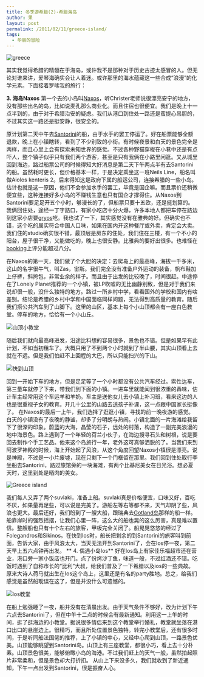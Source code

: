 ```yaml
---
title: 冬季游希腊(2)-希腊海岛
author: 果
layout: post
permalink: /2011/02/11/greece-island/
tags:
  - 华丽的冒险
---
```

![greece](http://pic.yupoo.com/lishugo/AJRtUSl4/medium.jpg)

其实我觉得希腊的精髓在于海岛，或许我不是那种对于历史古迹太感冒的人。但无论对谁来讲，爱琴海确实会让人着迷。或许那里的海水蕴藏这一些合成“浪漫”的化学元素。下面接着罗嗦我的旅行：

**3. 海岛Naxos**
第一个去的小岛叫[Naxos][1]，听Christer老师说很漂亮安宁的地方，没有那些出名的岛，比如说麦孔那么商业化。而且住宿也很便宜。我们是晚上十一点半到的，由于对于希腊治安的疑虑。我们从港口到住处一路还是蛮提心吊胆的，不过其实这一路还是挺安静，很安全的。

原计划第二天中午去[Santorini][2]的船，由于水手的罢工停运了。好在船票能够全额退款，晚上在小镇瞎转，看到了不少别致的小街。有时候夜景和白天的景色完全是两样，而且心里上会有探索未知世界的感觉。不过各种野猫穿梭在小巷中还是有点吓人，整个镇子似乎只有我们两个游客，甚至是只有我俩在小路里闲逛。又从城里回到海边，路过船票公司的时候得知大好消息是第二天下午两点半有去Santorini的船。虽然耗时更长，但价格基本一样，于是决定乘坐这一班Neils Line，船名叫做Aiolos kenteris 2。后来得知这是政府下属的船运公司，连接希腊的一些小岛。估计也就是这一原因，他们不会参加水手的罢工，毕竟是国企嘛。而且票价还稍微便宜些，这种连接好多小岛的不赚钱生意也只有国企才撑得住。从Naxos到Santorini要足足开五个小时，够漫长的了，但船票只要十五欧，还是挺划算的。我俩回住处，途经一丁字路口，有家小吃店十分火爆，许多本地人都把车停在路边到这家小店要[gryos][3]吃。我也试了一下，其实感觉没有在雅典的好。但确实也不错，这个吃的属实符合中国人口味，如果在国内开这种餐厅或外卖，肯定会大卖。
我们住的studio确实很不错，最顶层是房东的住处，我们住在三楼，有一个不小的阳台，屋子很干净，又能做吃的，晚上也很安静。比雅典的要好出很多。也难怪在[booking][4]上评分能超过八分。

在Naxos的第一天，我们做了个大胆的决定：去爬岛上的最高峰，海拔一千多米，这山的名字很牛气，叫Zas，宙斯。我们完全没有准备户外运动的装备，帆布鞋加上仔裤，斜挎包，非常业余的样子。而且由于出发的比较晚了，时间很赶。中途停在了Lonely Planet推荐的一个小镇，被LP吹嘘的无比幽静别致，但是对于我们来说却很一般，没什么独特的地方。路过一所乡村中学，看看国外的学校和国内有啥差别。结论是希腊的乡村中学和中国面临同样问题，无法得到高质量的教育。随后我们搭公共汽车到了山脚下。这里的山区，基本上每个小山顶都会有一座白色教堂。停车的地方，恰恰有一个小山丘。

![山顶小教堂](http://pic.yupoo.com/lishugo/AQ7cVyJF/medium.jpg)

随后我们就向最高峰进发，沿途比料想的容易很多，景色也不错。但是如果早有此计划，不如当初租车了。大概只用了不到两个小时就到了半山腰，其实山顶看上去就在不远。但是我们怕赶不上回程的大巴，所以只能扫兴的下山。

![快到山顶](http://pic.yupoo.com/lishugo/AQ7ea8Eg/medium.jpg)

回到一开始下车的地方，但是足足等了一个小时都没有公共汽车经过。索性达车，第三量车就停了下来，带我们到下面的小镇。一进车里就能闻到很浓重的羴味，估计车主经常用这个车运羊和羊奶。车主是送他女儿去小镇上补习班，看来这边的人也是很重视子女的教育。开几十公里的山路去送孩子补课，这一点跟中国家长挺像了。
在Naxos的最后一上午，我们选择了逛逛小镇，寻找的前一晚夜游的感觉。白天的小镇没有了夜晚的静谧，却多了分明朗与热闹。小镇北面的一片海滩给我留下了很深的印象。蔚蓝的大海，晶莹的石子，远处的村落，构造了一副完美浪漫的地中海景色。路上遇到了一个年轻的荷兰小伙子，在海边搜寻石头和树根，说是要回去制作个手工艺品。他来这个岛旅行一年，老外这可真够洒脱的了。当我们来到阿波罗神殿的时候，海上开始起了风浪，从这个角度回望Naxos小镇很是漂亮。说是神殿，不过是一小片废墟，现在只剩下一个门框留在那里。我们回到住处取行李坐船去Santorini，路过旅馆旁的一块海滩，有两个比基尼美女在日光浴。想必夏天时，这里到处是晒肉的美女。

![Greece island](http://pic.yupoo.com/lishugo/AJRu8hlm/medium.jpg)

我们每人又弄了两个suvlaki，准备上船。suvlaki真是价格便宜，口味又好，百吃不厌，如果量再足些，可以说是完美了。游船左等右等都不来，天气却阴了些，风浪也更大。最后还好，我们盼到了一艘大船，跟瑞典去[Gotland岛][5]那样的船一样。船靠岸时的强烈摇摆，让我们心里一阵，这么大的船也晃的这么厉害，真是难以置信。整艘船也只有十个左右的旅客，甲板完全关闭了。船晃晃悠悠的经过了Folegandros和Sikinos。在快到Ios时，船长把剩余的到Santorini的旅客叫到前面，告诉大家，由于风浪太大，当天无法开到Santorini了，会在Ios停一夜，第二天早上五六点钟再出发。 
** 4. 偶遇小岛Ios**
好在Ios岛上有家佳乐福超市还在营业，港口旁一家小饭店也开门。点了份烤沙丁鱼，味道一般，不过红酒还不错。吃饭时遇到了自称市长的“比利”大叔，给我们普及了一下希腊以及ios的一些典故。原来大诗人荷马就出生在Ios这个岛上，这里还是有名的party胜地。总之，给我们感觉是虽然船耽误在这了，但是并没什么可遗憾的。

![Ios教堂](http://pic.yupoo.com/lishugo/AQ7gcBvj/medium.jpg)

在船上勉强睡了一夜，船并没有在清晨出发。由于天气条件不够好，改为计划下午六点去Santorini了，但在中午十二点的时候会有最新通知。利用这一上午的时间，逛了逛海边的小教堂。据说很多情侣来到这个教堂举行婚礼，教堂就坐落在港口出口的悬崖边上。很精巧，而且所处位置景色独特。转完小教堂后，还有很多时间，于是听同船法国佬的推荐，上了小镇的中心，又经中心爬到山顶，一路景色优美。山顶能够眺望到Santorini岛。山顶上有三座教堂，都很小巧，看上去十分朴素。山顶景色很美，能够俯瞰小岛的海港。不过我们赶上的天气一般，虽然拍起照片非常柔和，但是景色却大打折扣。
从山上下来没多久，我们就收到了新近通知，下午一点出发到Santorini，很是振奋人心。

 [1]: http://en.wikipedia.org/wiki/Naxos_(island)
 [2]: http://baike.baidu.com/view/786632.htm
 [3]: http://en.wikipedia.org/wiki/Gyros
 [4]: http://www.booking.com/
 [5]: http://www.eastfoto.com/2010/06/18/gotland/